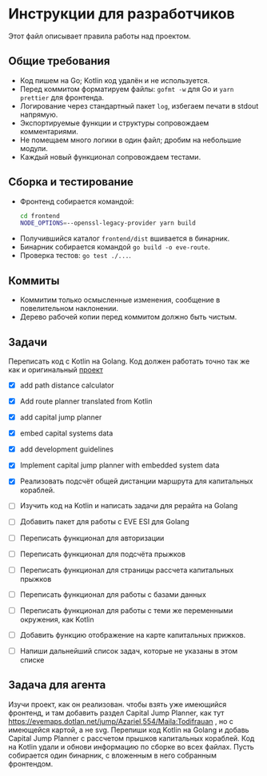 # Инструкции для разработчиков

Этот файл описывает правила работы над проектом.

## Общие требования
- Код пишем на Go; Kotlin код удалён и не используется.
- Перед коммитом форматируем файлы: `gofmt -w` для Go и `yarn prettier` для фронтенда.
- Логирование через стандартный пакет `log`, избегаем печати в stdout напрямую.
- Экспортируемые функции и структуры сопровождаем комментариями.
- Не помещаем много логики в один файл; дробим на небольшие модули.
- Каждый новый функционал сопровождаем тестами.

## Сборка и тестирование
- Фронтенд собирается командой:
  ```bash
  cd frontend
  NODE_OPTIONS=--openssl-legacy-provider yarn build
  ```
- Получившийся каталог `frontend/dist` вшивается в бинарник.
- Бинарник собирается командой `go build -o eve-route`.
- Проверка тестов: `go test ./...`.

## Коммиты
- Коммитим только осмысленные изменения, сообщение в повелительном наклонении.
- Дерево рабочей копии перед коммитом должно быть чистым.

## Задачи
Переписать код с Kotlin на Golang. Код должен работать точно так же как и оригинальный [проект](https://github.com/tkhamez/eve-route)
- [x] add path distance calculator
- [x] Add route planner translated from Kotlin
- [x] add capital jump planner
- [x] embed capital systems data
- [x] add development guidelines
- [x] Implement capital jump planner with embedded system data
- [x] Реализовать подсчёт общей дистанции маршрута для капитальных кораблей.
- [ ] Изучить код на Kotlin и написать задачи для рерайта на Golang
- [ ] Добавить пакет для работы с EVE ESI для Golang
- [ ] Переписать функционал для авторизации
- [ ] Переписать функционал для подсчёта прыжков
- [ ] Переписать функционал для страницы рассчета капитальных прыжков
- [ ] Переписать функционал для работы с базами данных
- [ ] Переписать функционал для работы с теми же переменными окружения, как Kotlin
- [ ] Добавить функцию отображение на карте капитальных прижков.
- [ ] Напиши дальнейший список задач, которые не указаны в этом списке


## Задача для агента

Изучи проект, как он реализован. чтобы взять уже имеющийся фронтенд, и там добавить раздел Capital Jump Planner, как тут https://evemaps.dotlan.net/jump/Azariel,554/Maila:Todifrauan  , но с имеющейся картой, а не svg.
Перепиши код Kotlin на  Golang и добавь Capital Jump Planner с рассчетом прышков капитальных кораблей. Код на Kotlin удали и обнови информацию по сборке во всех файлах. Пусть собирается один бинарник, с вложенным в него собранным фронтендом.
